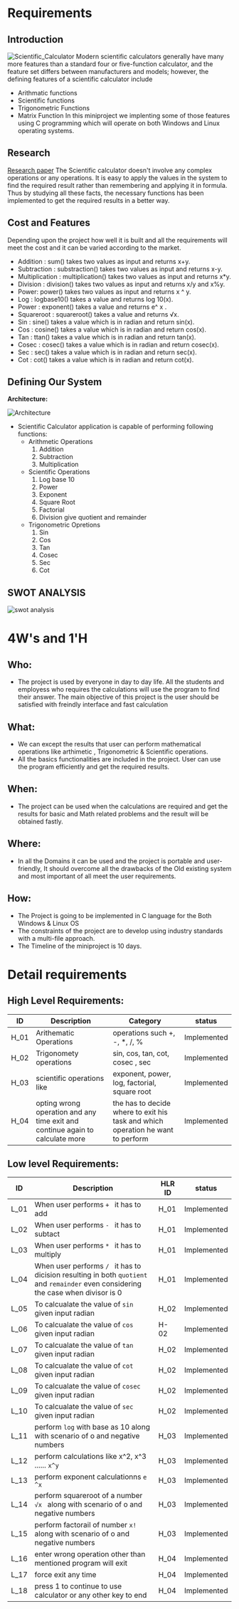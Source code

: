 # Requirements
## Introduction
![Scientific_Calculator](https://github.com/Hanumanth-Reddy/ltts-miniproject/blob/master/images/scal.jpg)
Modern scientific calculators generally have many more features than a standard four or five-function calculator, and the feature set differs between manufacturers and models; however, the defining features of a scientific calculator include
- Arithmatic functions
- Scientific functions
- Trigonometric Functions
- Matrix Function
In this miniproject we implenting some of those features using C programming which will operate on both Windows and Linux operating systems.

## Research
[Research paper](https://www.informs.org/Publications/INFORMS-Journals/Mathematics-of-Operations-Research)
The Scientific calculator doesn't involve any complex operations or any operations. It is easy to apply the values in the system to find the required result rather than remembering and applying it in formula. Thus by studying all these facts, the necessary functions has been implemented to get the required results in a better way.
## Cost and Features
Depending upon the project how well it is built and all the requirements will meet the cost and it can be varied according to the market.
- Addition : sum() takes two values as input and returns x+y.
- Subtraction : substraction() takes two values as input and returns x-y.
- Multiplication : multiplication() takes two values as input and returns x*y.
- Division : division() takes two values as input and returns x/y and x%y.
- Power: power() takes two values as input and returns x ^ y.
- Log : logbase10() takes a value and returns log 10(x).
- Power : exponent() takes a value and returns e^ x .
- Squareroot : squareroot() takes a value and returns √x.
- Sin : sine() takes a value which is in radian and return sin(x).
- Cos : cosine() takes a value which is in radian and return cos(x).
- Tan : ttan() takes a value which is in radian and return tan(x).
- Cosec : cosec() takes a value which is in radian and return cosec(x).
- Sec : sec() takes a value which is in radian and return sec(x).
- Cot : cot() takes a value which is in radian and return cot(x).
## Defining Our System
  **Architecture:**
  
   ![Architecture](https://github.com/Hanumanth-Reddy/ltts-miniproject/blob/master/images/calarc.png)

   
 - Scientific Calculator application is capable of performing following functions:
	 -  Arithmetic Operations
		 1. Addition 
		 2. Subtraction
		 3. Multiplication
	 -  Scientific Operations
		 1. Log base 10
		 2. Power
		 3. Exponent
		 4. Square Root
		 5. Factorial
	 	 4. Division give quotient and remainder
	 - Trigonometric Opretions
		 1. Sin     
		 2. Cos     
		 3. Tan     
		 4. Cosec
		 5. Sec
		 6. Cot	 
    

## SWOT ANALYSIS
![swot analysis](https://github.com/Hanumanth-Reddy/ltts-miniproject/blob/master/images/scietific%20calculator.png)


# 4W&#39;s and 1&#39;H

## Who:

- The project is used by everyone in day to day life. All the students and employess who requires the calculations will use the program to find their answer. The main objective of this project is the user should be satisfied with freindly interface and fast calculation

## What:

- We can except the results that user can perform mathematical operations like arthimetic , Trigonometric & Scientific operations.
- All the basics functionalities are included in the project. User can use the program efficiently and get the required results.


## When:

- The project can be used when the calculations are required  and get the results for basic and Math related problems and the result will be obtained fastly.

## Where:

- In all the Domains it can be used and the project is portable and user-friendly,  It should overcome all the drawbacks of the Old existing system and most important of all meet the user requirements.

## How:

- The Project is going to be implemented in C language for the Both Windows & Linux OS
- The constraints of the project are to develop using industry standards with a multi-file approach.
- The Timeline of the miniproject is 10 days.

# Detail requirements
## High Level Requirements:
|ID| Description |Category|status|
|--|------------|------|---------|
|H_01 |Arithematic Operations| operations such +, -, *, /, % |Implemented
|H_02 |Trigonomety operations|sin, cos, tan, cot, cosec , sec|Implemented
|H_03|scientific operations like |exponent, power, log, factorial, square root|Implemented
|H_04|opting wrong operation and any time exit and continue again to calculate more | the has to decide where to exit his task and which operation he want to perform |Implemented


##  Low level Requirements:
|ID| Description |HLR ID | status|
|--|------------|------|---------|
|L_01 |When user performs `+ ` it has to add  |H_01|Implemented
|L_02 |When user performs `- ` it has to subtact |H_01|Implemented
|L_03|When user performs `* ` it has to multiply  |H_01 |Implemented
|L_04|When user performs `/ ` it has to dicision resulting in both `quotient` and `remainder` even considering the case when divisor is 0  |H_01 |Implemented
|L_05|To calcualate the value of `sin` given input radian |H_02 |Implemented
|L_06|To calcualate the value of `cos` given input radian |H-02 |Implemented
|L_07|To calcualate the value of `tan` given input radian |H_02 |Implemented
|L_08|To calcualate the value of `cot` given input radian |H_02 |Implemented
|L_09|To calcualate the value of `cosec` given input radian |H_02 |Implemented
|L_10|To calcualate the value of `sec` given input radian |H_02 |Implemented
|L_11|perform `log` with base as 10 along with scenario of o and negative numbers |H_03 |Implemented
|L_12|perform calculations like x^2, x^3 ...... `x^y` |H_03 |Implemented
|L_13|perform exponent calculationns `e ^x` |H_03 |Implemented
|L_14|perform squareroot of a number `√x ` along with scenario of o and negative numbers|H_03 |Implemented
|L_15|perform factorail of number `x! ` along with scenario of o and negative numbers |H_03 |Implemented
|L_16|enter wrong operation other than mentioned program will exit|H_04 |Implemented
|L_17|force exit any time|H_04 |Implemented
|L_18|press 1 to continue to use calculator or any other key to end|H_04 |Implemented
